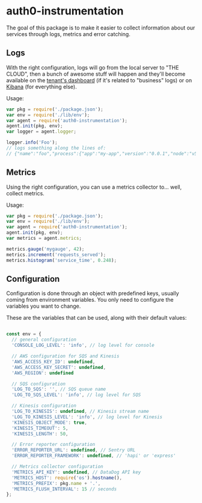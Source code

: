 # auth0-instrumentation

The goal of this package is to make it easier to collect information about our services through logs, metrics and error catching.

## Logs

With the right configuration, logs will go from the local server to "THE CLOUD", then a bunch of awesome stuff will happen and they'll become available on the [tenant's dashboard](https://auth0.com/docs/api/v2#!/Logs/get_logs) (if it's related to "business" logs) or on [Kibana](https://www.elastic.co/products/kibana) (for everything else).

Usage:

```js
var pkg = require('./package.json');
var env = require('./lib/env');
var agent = require('auth0-instrumentation');
agent.init(pkg, env);
var logger = agent.logger;

logger.info('Foo');
// logs something along the lines of:
// {"name":"foo","process":{"app":"my-app","version":"0.0.1","node":"v5.7.1"},"hostname":"dirceu-auth0.local","pid":24102,"level":30,"msg":"Foo","time":"2016-03-22T19:39:21.609Z","v":0}
```

## Metrics

Using the right configuration, you can use a metrics collector to... well, collect metrics.

Usage:

```js
var pkg = require('./package.json');
var env = require('./lib/env');
var agent = require('auth0-instrumentation');
agent.init(pkg, env);
var metrics = agent.metrics;

metrics.gauge('mygauge', 42);
metrics.increment('requests_served');
metrics.histogram('service_time', 0.248);
```

## Configuration

Configuration is done through an object with predefined keys, usually coming from environment variables. You only need to configure the variables you want to change.

These are the variables that can be used, along with their default values:

```js

const env = {
  // general configuration
  'CONSOLE_LOG_LEVEL': 'info', // log level for console

  // AWS configuration for SQS and Kinesis
  'AWS_ACCESS_KEY_ID': undefined,
  'AWS_ACCESS_KEY_SECRET': undefined,
  'AWS_REGION': undefined

  // SQS configuration
  'LOG_TO_SQS': '', // SQS queue name
  'LOG_TO_SQS_LEVEL': 'info', // log level for SQS

  // Kinesis configuration
  'LOG_TO_KINESIS': undefined, // Kinesis stream name
  'LOG_TO_KINESIS_LEVEL': 'info', // log level for Kinesis
  'KINESIS_OBJECT_MODE': true,
  'KINESIS_TIMEOUT': 5,
  'KINESIS_LENGTH': 50,

  // Error reporter configuration
  'ERROR_REPORTER_URL': undefined, // Sentry URL
  'ERROR_REPORTER_FRAMEWORK': undefined, // 'hapi' or 'express'

  // Metrics collector configuration
  'METRICS_API_KEY': undefined, // DataDog API key
  'METRICS_HOST': require('os').hostname(),
  'METRICS_PREFIX': pkg.name + '.',
  'METRICS_FLUSH_INTERVAL': 15 // seconds
};
```